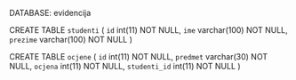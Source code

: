 DATABASE: evidencija

CREATE TABLE `studenti` (
  `id` int(11) NOT NULL,
  `ime` varchar(100) NOT NULL,
  `prezime` varchar(100) NOT NULL
) 

CREATE TABLE `ocjene` (
  `id` int(11) NOT NULL,
  `predmet` varchar(30) NOT NULL,
  `ocjena` int(11) NOT NULL,
  `studenti_id` int(11) NOT NULL
)
